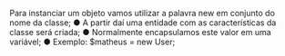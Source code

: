 Para instanciar um objeto vamos utilizar a palavra new em conjunto do nome da classe; ● A partir daí uma entidade com as características da classe será criada; ● Normalmente encapsulamos este valor em uma variável; ● Exemplo: $matheus = new User;